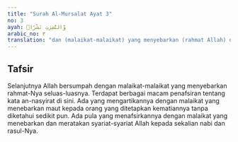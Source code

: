 ```yaml
---
title: "Surah Al-Mursalat Ayat 3"
no: 3
ayah: وَّالنّٰشِرٰتِ نَشْرًاۙ
arabic_no: ٣
translation: "dan (malaikat-malaikat) yang menyebarkan (rahmat Allah) dengan seluas-luasnya,"
---
```


## Tafsir

Selanjutnya Allah bersumpah dengan malaikat-malaikat yang menyebarkan rahmat-Nya seluas-luasnya. Terdapat berbagai macam penafsiran tentang kata an-nasyirat di sini. Ada yang mengartikannya dengan malaikat yang menebarkan maut kepada orang yang ditetapkan kematiannya tanpa diketahui sedikit pun. Ada pula yang menafsirkannya dengan malaikat yang menebarkan dan meratakan syariat-syariat Allah kepada sekalian nabi dan rasul-Nya.